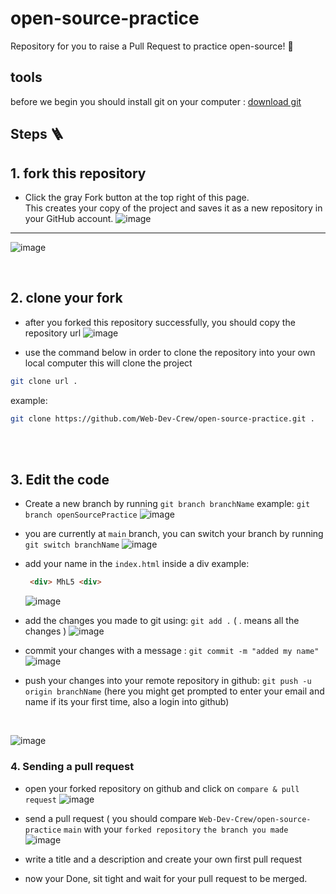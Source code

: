 # open-source-practice

Repository for you to raise a Pull Request to practice open-source! 🎉

## tools

before we begin you should install git on your computer : [download git](https://www.git-scm.com/)

## Steps 🪜

## 1. fork this repository

- Click the gray Fork button at the top right of this page. <br/> This creates your copy of the project and saves it as a new repository in your GitHub account.
 ![image](https://github.com/MhL5/open-source-practice/assets/135700087/c3129f9d-16a6-4724-85e8-c3c5050e88f4)

<hr>

 ![image](https://github.com/MhL5/open-source-practice/assets/135700087/3b5096ee-7d2f-4505-a754-bc0fa48ecc57)

<br/>

## 2. clone your fork

- after you forked this repository successfully, you should copy the repository url
 ![image](https://github.com/MhL5/open-source-practice/assets/135700087/b3c85df5-ec3f-4b49-b470-7d82cd89d560)


- use the command below in order to clone the repository into your own local computer
  this will clone the project

```bash
git clone url .
```
example: 
```bash
git clone https://github.com/Web-Dev-Crew/open-source-practice.git .
```

<br/>
<br/>

## 3. Edit the code

- Create a new branch by running `git branch branchName`
  example: `git branch openSourcePractice`
  ![image](https://github.com/MhL5/open-source-practice/assets/135700087/33730409-98ec-45de-99da-c3d986d2cf69)

- you are currently at `main` branch, you can switch your branch by running `git switch branchName`
  ![image](https://github.com/MhL5/open-source-practice/assets/135700087/908e1489-8ed0-4a55-beed-5817204785b3)


- add your name in the `index.html` inside a div 
  example: 
  ```html
   <div> MhL5 <div>
  ```
  ![image](https://github.com/MhL5/open-source-practice/assets/135700087/f5d2fc8a-652a-4f26-bcb7-3d350b54605d)


- add the changes you made to git using: `git add .` ( . means all the changes )
  ![image](https://github.com/MhL5/open-source-practice/assets/135700087/58112c79-bfde-4767-a38c-6e43845e39ad)

  
- commit your changes with a message : `git commit -m "added my name"`
  ![image](https://github.com/MhL5/open-source-practice/assets/135700087/1ead3866-e0ea-4b97-999e-7d9ba314f2ca)


- push your changes into your remote repository in github: `git push -u origin branchName` (here you might get prompted to enter your email and name if its your first time, also a login into github)

<br/>

![image](https://github.com/MhL5/open-source-practice/assets/135700087/854bbdfd-8b9b-4b5d-99d7-acf50ad68b0c)



### 4. Sending a pull request

- open your forked repository on github and click on `compare & pull request`
![image](https://github.com/MhL5/open-source-practice/assets/135700087/a334d4eb-a91b-4304-918f-fe584f975560)


- send a pull request
( you should compare `Web-Dev-Crew/open-source-practice` `main` with your `forked repository` `the branch you made`
![image](https://github.com/MhL5/open-source-practice/assets/135700087/819a2f22-a039-49ea-914d-309756c01c71)



- write a title and a description and create your own first pull request

- now your Done, sit tight and wait for your pull request to be merged.
